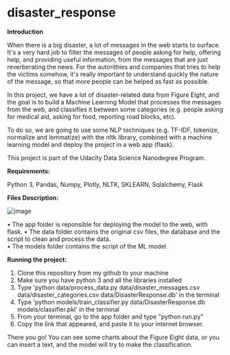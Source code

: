 # disaster_response

**Introduction**

When there is a big disaster, a lot of messages in the web starts to surface. It's a very hard job to filter the messages of people asking for help, offering help, and providing useful information, from the messages that are just reverberating the news. For the autorithies and companies that tries to help the victims somehow, it's really important to understand quickly the nature of the message, so that more people can be helped as fast as possible.

In this project, we have a lot of disaster-related data from Figure Eight, and the goal is to build a Machine Learning Model that processes the messages from the web, and classifies it between some categories (e.g. people asking for medical aid, asking for food, reporting road blocks, etc).

To do so, we are going to use some NLP techniques (e.g. TF-IDF, tokenize, normalize and lemmatize) with the nltk library, combined with a machine learning model and deploy the project in a web app (flask).

This project is part of the Udacity Data Science Nanodegree Program.


**Requirements:**

Python 3, Pandas, Numpy, Plotly, NLTK, SKLEARN, Sqlalchemy, Flask

**Files Description:**

![image](https://user-images.githubusercontent.com/48065052/126054259-b327dfe6-0a28-4015-b59c-9ae042e4ed99.png)

• The app folder is reponsible for deploying the model to the web, with flask.
• The data folder contains the original csv files, the database and the script to clean and process the data.  
• The models folder contains the script of the ML model.

**Running the project:**

1) Clone this repository from my github to your machine
2) Make sure you have python 3 and all the libraries installed
3) Type 'python data/process_data.py data/disaster_messages.csv data/disaster_categories.csv data/DisasterResponse.db' in the terminal
4) Type 'python models/train_classifier.py data/DisasterResponse.db models/classifier.pkl' in the terminal
5) From your terminal, go to the app folder and type "python run.py"
6) Copy the link that appeared, and paste it to your internet browser.

There you go! You can see some charts about the Figure Eight data, or you can insert a text, and the model will try to make the classification. 
